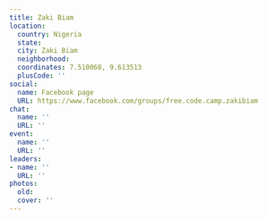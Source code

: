 ```yaml
---
title: Zaki Biam
location:
  country: Nigeria
  state: 
  city: Zaki Biam
  neighborhood: 
  coordinates: 7.510068, 9.613513
  plusCode: ''
social:
  name: Facebook page
  URL: https://www.facebook.com/groups/free.code.camp.zakibiam
chat:
  name: ''
  URL: ''
event:
  name: ''
  URL: ''
leaders:
- name: ''
  URL: ''
photos:
  old: 
  cover: ''
---
```

